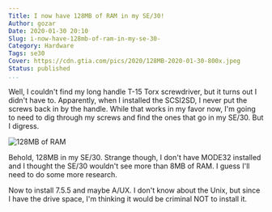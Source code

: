 ```yaml
---
Title: I now have 128MB of RAM in my SE/30!
Author: gozar
Date: 2020-01-30 20:10
Slug: i-now-have-128mb-of-ram-in-my-se-30-
Category: Hardware 
Tags: se30
Cover: https://cdn.gtia.com/pics/2020/128MB-2020-01-30-800x.jpeg
Status: published
...
```


Well, I couldn't find my long handle T-15 Torx screwdriver, but it turns out I didn't have to. Apparently, when I installed the SCSI2SD, I never put the screws back in by the handle. While that works in my favor now, I'm going to need to dig through my screws and find the ones that go in my SE/30. But I digress.

![128MB of RAM](https://cdn.gtia.com/pics/2020/128MB-2020-01-30-800x.jpeg)

Behold, 128MB in my SE/30. Strange though, I don't have MODE32 installed and I thought the SE/30 wouldn't see more than 8MB of RAM. I guess I'll need to do some more research.

Now to install 7.5.5 and maybe A/UX. I don't know about the Unix, but since I have the drive space, I'm thinking it would be criminal NOT to install it.
